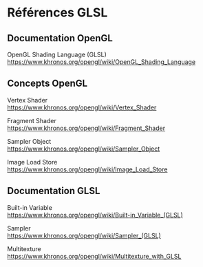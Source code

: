 # Références GLSL

## Documentation OpenGL

OpenGL Shading Language (GLSL)  
https://www.khronos.org/opengl/wiki/OpenGL_Shading_Language

## Concepts OpenGL

Vertex Shader  
https://www.khronos.org/opengl/wiki/Vertex_Shader

Fragment Shader  
https://www.khronos.org/opengl/wiki/Fragment_Shader

Sampler Object  
https://www.khronos.org/opengl/wiki/Sampler_Object

Image Load Store  
https://www.khronos.org/opengl/wiki/Image_Load_Store

## Documentation GLSL

Built-in Variable  
https://www.khronos.org/opengl/wiki/Built-in_Variable_(GLSL)

Sampler  
https://www.khronos.org/opengl/wiki/Sampler_(GLSL)

Multitexture  
https://www.khronos.org/opengl/wiki/Multitexture_with_GLSL
